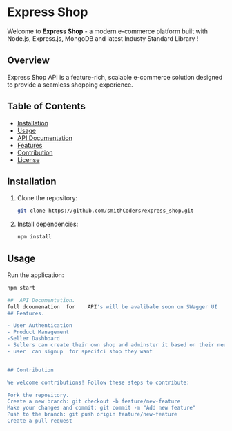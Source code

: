 <!-- Project Title -->
# Express Shop

Welcome to **Express Shop** - a modern e-commerce platform built with Node.js, Express.js, MongoDB and latest Industy Standard Library  !

<!-- Project Description -->
## Overview

Express Shop  API is a feature-rich, scalable e-commerce solution designed to provide a seamless shopping experience.


<!-- Table of Contents -->
## Table of Contents

- [Installation](#installation)
- [Usage](#usage)
- [API Documentation](#api-documentation)
- [Features](#features)
- [Contribution](#contribution)
- [License](#license)

<!-- Installation Instructions -->
## Installation

1. Clone the repository:

    ```bash
    git clone https://github.com/smithCoders/express_shop.git
    ```

2. Install dependencies:

    ```bash
    npm install
    ```

<!-- Usage Examples -->
## Usage

Run the application:

```bash
npm start

##  API Documentation.
full dcoumenation  for    API's will be avalibale soon on SWagger UI
## Features.

- User Authentication
- Product Management
-Seller Dashboard
- Sellers can create their own shop and adminster it based on their need.
- user  can signup  for specifci shop they want  


## Contribution

We welcome contributions! Follow these steps to contribute:

Fork the repository.
Create a new branch: git checkout -b feature/new-feature
Make your changes and commit: git commit -m "Add new feature"
Push to the branch: git push origin feature/new-feature
Create a pull request